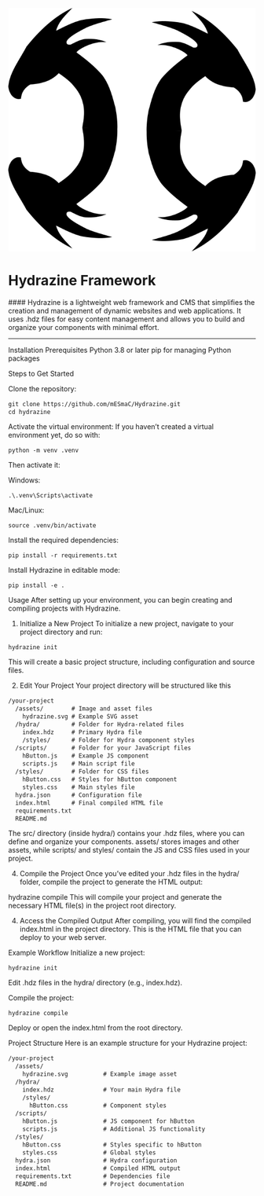 <p align="center">

![Hydrazine Logo](https://github.com/mESmaC/Hydrazine/blob/main/init/hydrapak/assets/hydrazine.svg)

# Hydrazine Framework
</p>
#### Hydrazine is a lightweight web framework and CMS that simplifies the creation and management of dynamic websites and web applications. It uses .hdz files for easy content management and allows you to build and organize your components with minimal effort.

------------


Installation
Prerequisites
Python 3.8 or later
pip for managing Python packages

Steps to Get Started

Clone the repository:
```
git clone https://github.com/mESmaC/Hydrazine.git
cd hydrazine
```
Activate the virtual environment: If you haven’t created a virtual environment yet, do so with:
```
python -m venv .venv
```
Then activate it:

Windows:
```
.\.venv\Scripts\activate
```

Mac/Linux:
```
source .venv/bin/activate
```
Install the required dependencies:
```
pip install -r requirements.txt
```
Install Hydrazine in editable mode:
```
pip install -e .
```
Usage
After setting up your environment, you can begin creating and compiling projects with Hydrazine.

1. Initialize a New Project
To initialize a new project, navigate to your project directory and run:

```
hydrazine init
```
This will create a basic project structure, including configuration and source files.

2. Edit Your Project
Your project directory will be structured like this

```
/your-project
  /assets/        # Image and asset files
    hydrazine.svg # Example SVG asset
  /hydra/         # Folder for Hydra-related files
    index.hdz     # Primary Hydra file
    /styles/      # Folder for Hydra component styles
  /scripts/       # Folder for your JavaScript files
    hButton.js    # Example JS component
    scripts.js    # Main script file
  /styles/        # Folder for CSS files
    hButton.css   # Styles for hButton component
    styles.css    # Main styles file
  hydra.json      # Configuration file
  index.html      # Final compiled HTML file
  requirements.txt
  README.md
```
The src/ directory (inside hydra/) contains your .hdz files, where you can define and organize your components. assets/ stores images and other assets, while scripts/ and styles/ contain the JS and CSS files used in your project.

4. Compile the Project
Once you’ve edited your .hdz files in the hydra/ folder, compile the project to generate the HTML output:

hydrazine compile
This will compile your project and generate the necessary HTML file(s) in the project root directory.

4. Access the Compiled Output
After compiling, you will find the compiled index.html in the project directory. This is the HTML file that you can deploy to your web server.

Example Workflow
Initialize a new project:
```
hydrazine init
```
Edit .hdz files in the hydra/ directory (e.g., index.hdz).

Compile the project:
```
hydrazine compile
```
Deploy or open the index.html from the root directory.

Project Structure
Here is an example structure for your Hydrazine project:
```
/your-project
  /assets/
    hydrazine.svg          # Example image asset
  /hydra/
    index.hdz              # Your main Hydra file
    /styles/
      hButton.css          # Component styles
  /scripts/
    hButton.js             # JS component for hButton
    scripts.js             # Additional JS functionality
  /styles/
    hButton.css            # Styles specific to hButton
    styles.css             # Global styles
  hydra.json               # Hydra configuration
  index.html               # Compiled HTML output
  requirements.txt         # Dependencies file
  README.md                # Project documentation
```
